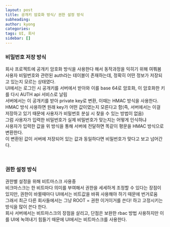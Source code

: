 ```yaml
---
layout: post
title: 공개키 암호화 방식/ 권한 설정 방식
subheading: 
author: kyong
categories: 
tags: UI, 회사
sidebar: []
---
```


### 비밀번호 저장 방식

회사 프로젝트에 공개키 암호화 방식을 사용한다 해서 동작과정을 익히기 위해 여쭤봄<br/>
사용자 비밀번호와 관련된 auth라는 테이블이 존재하는데, 정확히 어떤 정보가 저장되고 있는지 모르는 상태였다.<br/>
UI에서는 로그인 시 공개키를 서버에서 받아와 이를 base 64로 암호화, 이 암호화한 키를 다시 AUTH api 서비스로 날림<br/>
서버에서는 이 공개키를 받아 private key로 변환, 이때는 HMAC 방식을 사용한다.<br/>
HMAC 방식 사용하면 원래 key가 어떤 값이였는지 모른다고 함(즉, 서버에서는 이걸 저장하고 있기 때문에 사용자가 비밀번호 분실 시 찾을 수 있는 방법이 없음)<br/>
그럼 사용자가 입력한 비밀번호가 실제 비밀번호가 맞는지는 어떻게 인식하냐<br/>
사용자가 입력한 값을 위 방식을 통해 서버에 전달하면 똑같이 평문을 HMAC 방식으로 변환한다.<Br/>
이 변환된 값이 서버에 저장되어 있는 값과 동일하다면 비밀번호가 맞다고 보고 넘어간다.

<br/>

### 권한 설정 방식

권한별 설정을 위해 비트마스크 사용중<br/>
비크마스크는 한 비트마다 의미를 부여해서 권한을 세세하게 조정할 수 있다는 장점이 있지만, 권한이 바뀔때마다 UI에서는 비트값을 바꿔 사용해야 하기 때문에 번거로움<br/>
그래서 최근 다른 회사들에서는 그냥 ROOT = 권한 이거이거를 쓴다! 하고 고정시키는 방식을 많이 쓴다 한다.<br/>
회사 서버에서는 비트마스크의 장점을 살리고, 단점은 보완한 rbac 방법 사용하지만 이를 UI에 녹여내기 힘들기 때문에 UI에서는 비트마스크를 사용한다.
